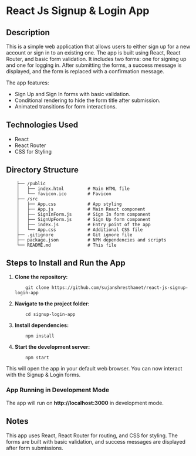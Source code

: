 React Js Signup & Login App
==================

Description
-----------

This is a simple web application that allows users to either sign up for a new account or sign in to an existing one. The app is built using React, React Router, and basic form validation. It includes two forms: one for signing up and one for logging in. After submitting the forms, a success message is displayed, and the form is replaced with a confirmation message.

The app features:

*   Sign Up and Sign In forms with basic validation.
*   Conditional rendering to hide the form title after submission.
*   Animated transitions for form interactions.

Technologies Used
-----------------

*   React
*   React Router
*   CSS for Styling

Directory Structure
-------------------

        ├── /public
        │   ├── index.html         # Main HTML file
        │   └── favicon.ico        # Favicon
        ├── /src
        │   ├── App.css            # App styling
        │   ├── App.js             # Main React component
        │   ├── SignInForm.js      # Sign In form component
        │   ├── SignUpForm.js      # Sign Up form component
        │   ├── index.js           # Entry point of the app
        │   └── App.css            # Additional CSS file
        ├── .gitignore             # Git ignore file
        ├── package.json           # NPM dependencies and scripts
        └── README.md              # This file
    

Steps to Install and Run the App
--------------------------------

1.  **Clone the repository:**

            git clone https://github.com/sujanshresthanet/react-js-signup-login-app
        

3.  **Navigate to the project folder:**

            cd signup-login-app
        

5.  **Install dependencies:**

            npm install
        

7.  **Start the development server:**

            npm start
        

This will open the app in your default web browser. You can now interact with the Signup & Login forms.

### App Running in Development Mode

The app will run on **http://localhost:3000** in development mode.

Notes
-----

This app uses React, React Router for routing, and CSS for styling. The forms are built with basic validation, and success messages are displayed after form submissions.